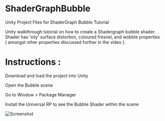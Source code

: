 # ShaderGraphBubble
 Unity Project Files for ShaderGraph Bubble Tutorial

Unity walkthrough tutorial on how to create a Shadergraph bubble shader. Shader has 'oily' surface distortion, coloured fresnel, and wobble properties ( amongst other properties discussed further in the video ).

# Instructions :

Download and load the project into Unity

Open the Bubble scene

Go to Window > Package Manager

Install the Universal RP to see the Bubble Shader within the scene

![Screenshot](https://github.com/PlayDevelopStudio/ShaderGraphBubble/blob/master/UnityShadergraphBubbleScreenshot.png)
